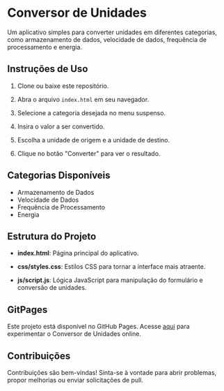 # Conversor de Unidades

Um aplicativo simples para converter unidades em diferentes categorias, como armazenamento de dados, velocidade de dados, frequência de processamento e energia.

## Instruções de Uso

1. Clone ou baixe este repositório.

2. Abra o arquivo `index.html` em seu navegador.

3. Selecione a categoria desejada no menu suspenso.

4. Insira o valor a ser convertido.

5. Escolha a unidade de origem e a unidade de destino.

6. Clique no botão "Converter" para ver o resultado.

## Categorias Disponíveis

- Armazenamento de Dados
- Velocidade de Dados
- Frequência de Processamento
- Energia

## Estrutura do Projeto

- **index.html**: Página principal do aplicativo.
  
- **css/styles.css**: Estilos CSS para tornar a interface mais atraente.

- **js/script.js**: Lógica JavaScript para manipulação do formulário e conversão de unidades.

## GitPages

Este projeto está disponível no GitHub Pages. Acesse [aqui](URL_DO_SEU_GITPAGES) para experimentar o Conversor de Unidades online.

## Contribuições

Contribuições são bem-vindas! Sinta-se à vontade para abrir problemas, propor melhorias ou enviar solicitações de pull.
